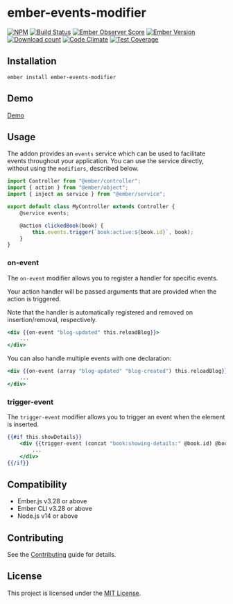 # ember-events-modifier

[![NPM][npm-badge-img]][npm-badge-link]
[![Build Status][build-status-img]][build-status-link]
[![Ember Observer Score][ember-observer-badge]][ember-observer-url]
[![Ember Version][ember-version]][ember-version-url]
[![Download count][npm-downloads-img]][npm-badge-link]
[![Code Climate][climate-badge]][climate-badge-url]
[![Test Coverage][coverage-badge]][coverage-badge-url]

## Installation

```
ember install ember-events-modifier
```

## Demo

[Demo](https://tzellman.github.io/ember-events-modifier/)

## Usage

The addon provides an `events` service which can be used to facilitate events throughout your application. You can use
the service directly, without using the `modifiers`, described below.

```javascript
import Controller from "@ember/controller";
import { action } from "@ember/object";
import { inject as service } from "@ember/service";

export default class MyController extends Controller {
    @service events;

    @action clickedBook(book) {
        this.events.trigger(`book:active:${book.id}`, book);
    }
}
```

### on-event

The `on-event` modifier allows you to register a handler for specific events.

Your action handler will be passed arguments that are provided when the action is triggered.

Note that the handler is automatically registered and removed on insertion/removal, respectively.

```handlebars
<div {{on-event "blog-updated" this.reloadBlog}}>
    ...
</div>
```

You can also handle multiple events with one declaration:

```handlebars
<div {{on-event (array "blog-updated" "blog-created") this.reloadBlog}}>
    ...
</div>
```

### trigger-event

The `trigger-event` modifier allows you to trigger an event when the element is inserted.

```handlebars
{{#if this.showDetails}}
    <div {{trigger-event (concat "book:showing-details:" @book.id) @book}}>
        ...
    </div>
{{/if}}
```

## Compatibility

-   Ember.js v3.28 or above
-   Ember CLI v3.28 or above
-   Node.js v14 or above

## Contributing

See the [Contributing](CONTRIBUTING.md) guide for details.

## License

This project is licensed under the [MIT License](LICENSE.md).

[npm-badge-img]: https://badge.fury.io/js/ember-events-modifier.svg
[npm-badge-link]: http://badge.fury.io/js/ember-events-modifier
[build-status-img]: https://github.com/tzellman/ember-events-modifier/workflows/Build/badge.svg?branch=master&event=push
[build-status-link]: https://github.com/tzellman/ember-events-modifier/actions?query=workflow%3A%22Build%22
[npm-downloads-img]: https://img.shields.io/npm/dt/ember-events-modifier.svg
[ember-observer-badge]: http://emberobserver.com/badges/ember-events-modifier.svg
[ember-observer-url]: http://emberobserver.com/addons/ember-events-modifier
[ember-version]: https://img.shields.io/badge/Ember-3.12%2B-brightgreen.svg
[ember-version-url]: https://blog.emberjs.com/2019/08/16/ember-3-12-released.html
[coverage-badge]: https://codeclimate.com/github/tzellman/ember-events-modifier/badges/coverage.svg
[coverage-badge-url]: https://codeclimate.com/github/tzellman/ember-events-modifier/test_coverage
[climate-badge]: https://codeclimate.com/github/tzellman/ember-events-modifier/badges/gpa.svg
[climate-badge-url]: https://codeclimate.com/github/tzellman/ember-events-modifier

